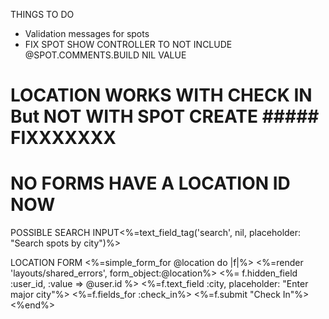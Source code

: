 THINGS TO DO

- Validation messages for spots
- FIX SPOT SHOW CONTROLLER TO NOT INCLUDE @SPOT.COMMENTS.BUILD NIL VALUE
# LOCATION WORKS WITH CHECK IN But NOT WITH SPOT CREATE ##### FIXXXXXXX
# NO FORMS HAVE A LOCATION ID NOW

POSSIBLE SEARCH INPUT<%=text_field_tag('search', nil, placeholder: "Search spots by city")%><br>

LOCATION FORM
<%=simple_form_for @location do |f|%>
  <%=render 'layouts/shared_errors', form_object:@location%>
  <%= f.hidden_field :user_id, :value => @user.id %>
  <%=f.text_field :city, placeholder: "Enter major city"%>
  <%=f.fields_for :check_in%>
  <%=f.submit "Check In"%>
<%end%>